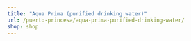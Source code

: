 ```yaml
---
title: "Aqua Prima (purified drinking water)"
url: /puerto-princesa/aqua-prima-purified-drinking-water/
shop: shop
---
```

